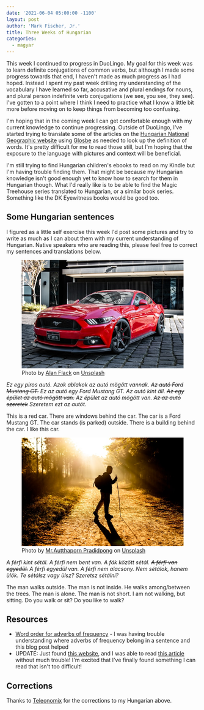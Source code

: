 ```yaml
---
date: '2021-06-04 05:00:00 -1100'
layout: post
author: 'Mark Fischer, Jr.'
title: Three Weeks of Hungarian
categories:
  - magyar
---
```


This week I continued to progress in DuoLingo. My goal for this week was to learn definite conjugations of common verbs, but although I made some progress towards that end, I haven't made as much progress as I had hoped. Instead I spent my past week drilling my understanding of the vocabulary I have learned so far, accusative and plural endings for nouns, and plural person indefinite verb conjugations (we see, you see, they see). I've gotten to a point where I think I need to practice what I know a little bit more before moving on to keep things from becoming too confusing.

I'm hoping that in the coming week I can get comfortable enough with my current knowledge to continue progressing. Outside of DuoLingo, I've started trying to translate some of the articles on the [Hungarian National Geographic website]() using [Glosbe](https://glosbe.com/) as needed to look up the definition of words. It's pretty difficult for me to read those still, but I'm hoping that the exposure to the language with pictures and context will be beneficial.

I'm still trying to find Hungarian children's ebooks to read on my Kindle but I'm having trouble finding them. That might be because my Hungarian knowledge isn't good enough yet to know how to search for them in Hungarian though. What I'd really like is to be able to find the Magic Treehouse series translated to Hungarian, or a similar book series. Something like the DK Eyewitness books would be good too.

## Some Hungarian sentences

I figured as a little self exercise this week I'd post some pictures and try to write as much as I can about them with my current understanding of Hungarian. Native speakers who are reading this, please feel free to correct my sentences and translations below.

<figure> <img src="/assets/red-mustang.jpg" alt="A red Ford Mustang"> <figcaption>Photo by <a href="https://unsplash.com/@1964alan?utm_source=unsplash&utm_medium=referral&utm_content=creditCopyText">Alan Flack</a> on <a href="https://unsplash.com/s/photos/car?utm_source=unsplash&utm_medium=referral&utm_content=creditCopyText">Unsplash</a>
</figcaption> </figure>

_Ez egy piros autó. Azok ablakok az autó mögött vannak. ~~Az autó Ford Mustang GT.~~ Ez az autó egy Ford Mustang GT. Az autó kint áll. ~~Az egy épület az autó mögött van.~~ Az épület az autó mögött van. ~~Az az autó szeretek~~ Szeretem ezt az autót._

This is a red car. There are windows behind the car. The car is a Ford Mustang GT. The car stands (is parked) outside. There is a building behind the car. I like this car.

<figure>
<img src="/assets/man-hiking.jpg" alt="A man hiking">
<figcaption>Photo by <a href="https://unsplash.com/@autthaporn?utm_source=unsplash&utm_medium=referral&utm_content=creditCopyText">Mr.Autthaporn Pradidpong</a> on <a href="https://unsplash.com/s/photos/hungary-walking?utm_source=unsplash&utm_medium=referral&utm_content=creditCopyText">Unsplash</a>
</figcaption>
</figure>

_A férfi kint sétál. A férfi nem bent van. A fák között sétál. ~~A férfi van egyedül.~~ A férfi egyedül van. A férfi nem alacsony. Nem sétálok, hanem ülök. Te sétálsz vagy ülsz? Szeretsz sétálni?_

The man walks outside. The man is not inside. He walks among/between the trees. The man is alone. The man is not short. I am not walking, but sitting. Do you walk or sit? Do you like to walk?

## Resources

* [Word order for adverbs of frequency](https://myhunlang.com/2010/09/28/vocabulary-adverbs-of-frequency/) - I was having trouble understanding where adverbs of frequency belong in a sentence and this blog post helped
* UPDATE: Just found [this website](http://hungarianonline.hu/index.php), and I was able to read [this article](http://hungarianonline.hu/kolbaszos-magyar-reggeli) without much trouble! I'm excited that I've finally found something I can read that isn't too difficult!

## Corrections

Thanks to [Teleonomix](https://www.reddit.com/r/hungarian/comments/ns8y63/three_weeks_of_hungarian/h0lma88?utm_source=share&utm_medium=web2x&context=3) for the corrections to my Hungarian above.

